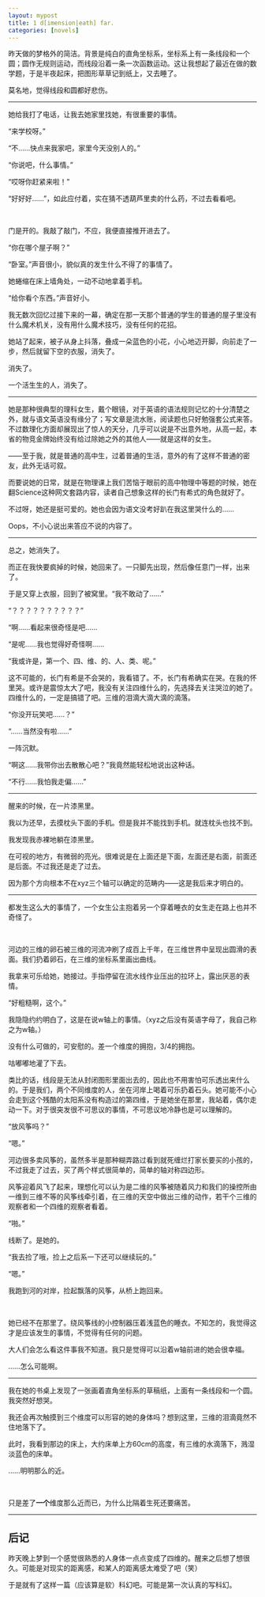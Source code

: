 ```yaml
---
layout: mypost
title: 1 d[imension|eath] far.
categories: [novels]
---
```




昨天做的梦格外的简洁。背景是纯白的直角坐标系，坐标系上有一条线段和一个圆；圆作无规则运动，而线段沿着一条一次函数运动。这让我想起了最近在做的数学题，于是半夜起床，把图形草草记到纸上，又去睡了。

莫名地，觉得线段和圆都好悲伤。



---

她给我打了电话，让我去她家里找她，有很重要的事情。

“来学校呀。”

“不……快点来我家吧，家里今天没别人的。”

“你说吧，什么事情。”

“哎呀你赶紧来啦！”

“好好好……”，如此应付着，实在猜不透葫芦里卖的什么药，不过去看看吧。

<br>

门是开的。我敲了敲门，不应，我便直接推开进去了。

“你在哪个屋子啊？”

“卧室。”声音很小，貌似真的发生什么不得了的事情了。

她蜷缩在床上墙角处，一动不动地拿着手机。

“给你看个东西。”声音好小。

我无数次回忆过接下来的一幕，确定在那一天那个普通的学生的普通的屋子里没有什么魔术机关，没有用什么魔术技巧，没有任何的花招。

她站了起来，被子从身上抖落，叠成一朵蓝色的小花，小心地迈开脚，向前走了一步，然后就留下空的衣服，消失了。

消失了。

一个活生生的人，消失了。



----

她是那种很典型的理科女生，戴个眼镜，对于英语的语法规则记忆的十分清楚之外，就与语文英语没有缘分了；写文章是流水账，阅读题也只好勉强套公式来答。不过数理化方面却展现出了惊人的天分，几乎可以说是不出意外地，从高一起，本省的物竞金牌始终没有给过除她之外的其他人——就是这样的女生。

——至于我，就是普通的高中生，过着普通的生活，意外的有了这样不普通的密友，此外无话可叙。

而要说她的日常，就是在物理课上我们苦恼于眼前的高中物理中等题的时候，她在翻Science这种网文套路内容，读者自己想象这样的长门有希式的角色就好了。

不过呀，她还是挺可爱的。她也会因为语文没考好趴在我这里哭什么的……

Oops，不小心说出来答应不说的内容了。



----

总之，她消失了。

而正在我快要疯掉的时候，她回来了。一只脚先出现，然后像任意门一样，出来了。

于是又穿上衣服，回到了被窝里。“我不敢动了……”

“？？？？？？？？？？”

“啊……看起来很奇怪是吧……

“是呢……我也觉得好奇怪啊……

“我或许是，第一个、四、维、的、人、类、呢。”

这不可能的，长门有希是不会哭的，我看错了。不，长门有希确实在哭。在我的怀里哭。或许是震惊太大了吧，我没有关注四维什么的，先选择去关注哭泣的她了。四维什么的，一定是搞错了吧。三维的泪滴大滴大滴的滴落。

“你没开玩笑吧……？”

“……当然没有啦……”

一阵沉默。

“啊这……我带你出去散散心吧？”我竟然能轻松地说出这种话。

“不行……我怕我走偏……”



---

醒来的时候，在一片漆黑里。

我以为还早，去摸枕头下面的手机。但是我并不能找到手机。就连枕头也找不到。

我发现我赤裸地躺在漆黑里。

在可视的地方，有微弱的亮光。很难说是在上面还是下面，左面还是右面，前面还是后面。不过我还是走了过去。

因为那个方向根本不在xyz三个轴可以确定的范畴内——这是我后来才明白的。



---

都发生这么大的事情了，一个女生公主抱着另一个穿着睡衣的女生走在路上也并不奇怪了。

<br>

河边的三维的卵石被三维的河流冲刷了成百上千年，在三维世界中呈现出圆滑的表面。我们扔着卵石，在三维的坐标系里画出曲线。

我拿来可乐给她，她接过。手指停留在流水线作业压出的拉环上，露出厌恶的表情。

“好粗糙啊，这个。”

我隐隐约约明白了，这是在说w轴上的事情。（xyz之后没有英语字母了，我自己称之为w轴。）

没有什么可做的，可安慰的。差一个维度的拥抱，3/4的拥抱。

咕嘟嘟地灌了下去。

类比的话，线段是无法从封闭图形里面出去的，因此也不用害怕可乐透出来什么的。于是我们，两个不同维度的人，坐在河岸上喝着可乐扔着石头。她可能不小心会走到这个残酷的太阳系没有构造过的第四维，于是她坐在那里，我站着，偶尔走动一下。对于很突发很不可思议的事情，不可思议地冷静也是可以理解的。

“放风筝吗？”

“嗯。”

河边很多卖风筝的，虽然多半是那种糊弄路过看到就死缠烂打家长要买的小孩的，不过我走了过去，买了两个样式很简单的，简单的轴对称四边形。

风筝迎着风飞了起来，理想化可以认为是二维的风筝被随着风力和我们的操控所由一维到三维不等的风筝线牵引着，在三维的天空中做出三维的动作，若干个三维的观察者和一个四维的观察者看着。

“啪。”

线断了。是她的。

“我去捡了哦，捡上之后系一下还可以继续玩的。”

“嗯。”

我跑到河的对岸，捡起飘落的风筝，从桥上跑回来。

<br>

她已经不在那里了。绕风筝线的小控制器压着浅蓝色的睡衣。不知怎的，我觉得这才是应该发生的事情，不觉得有任何的问题。

大人们会怎么看这件事我不知道。我只是觉得可以沿着w轴前进的她会很幸福。

……怎么可能啊。



---



我在她的书桌上发现了一张画着直角坐标系的草稿纸，上面有一条线段和一个圆。我突然好想哭。

我还会再次触摸到三个维度可以形容的她的身体吗？想到这里，三维的泪滴竟然不住地落下了。

此时，我看到那边的床上，大约床单上方60cm的高度，有三维的水滴落下，溅湿淡蓝色的床单。

……明明那么的近。

<br>

只是差了**一个**维度那么近而已，为什么比隔着生死还要痛苦。



---



## 后记

昨天晚上梦到一个感觉很熟悉的人身体一点点变成了四维的。醒来之后想了想很久。可能是对现实的距离感，和某人的距离感太难受了吧（笑）

于是就有了这样一篇（应该算是软）科幻吧。可能是第一次认真的写科幻。